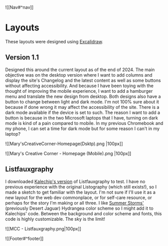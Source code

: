 ![[Nav#^nav]]

# Layouts

These layouts were designed using [Excalidraw](https://excalidraw.com/).

## Version 1.1
Designed this around the current layout as of the end of 2024. The main objective was on the desktop version where I want to add columns and display the site's Changelog and the latest content as well as some buttons without affecting accessibility. And because I have been toying with the thought of improving the mobile experience, I want to add a hamburger menu and translate the new design from desktop. Both designs also have a button to change between light and dark mode. I'm not 100% sure about it because if done wrong it may affect the accessibility of the site. There is a dark mode available if the device is set to such. The reason I want to add a button is because in the two Microsoft laptops that I have, turning on dark mode is kind of a pain compared to mobile. In my previous Chromebook and my phone, I can set a time for dark mode but for some reason I can't in my laptop?

![[Mary'sCreativeCorner-Homepage(Dsktp).png |100px]]

![[Mary's Creative Corner - Homepage (Mobile).png |100px]]

## Listfauxgraphy
I downloaded [Kalechip's version](https://kalechips.net/projects/code/listfauxgraphy) of Listfauxgraphy to test. I have no previous experience with the original Listography (which still exists!), so I made a sketch to get familiar with the layout. I'm not sure if I'll use it as a new layout for the web dev commonplace, or for self-care resource, or perhaps for the story I'm making or all three. I like [Summer Storms'](https://summerstorms.me/Thoughts/ListColors) (previously Desert Jaguar) Hydrangea color scheme so I might add it to Kalechips' code. Between the background and color scheme and fonts, this code is highly customizable. The sky is the limit!

![[MCC - Listfauxgraphy.png|100px]]


![[Footer#^footer]]